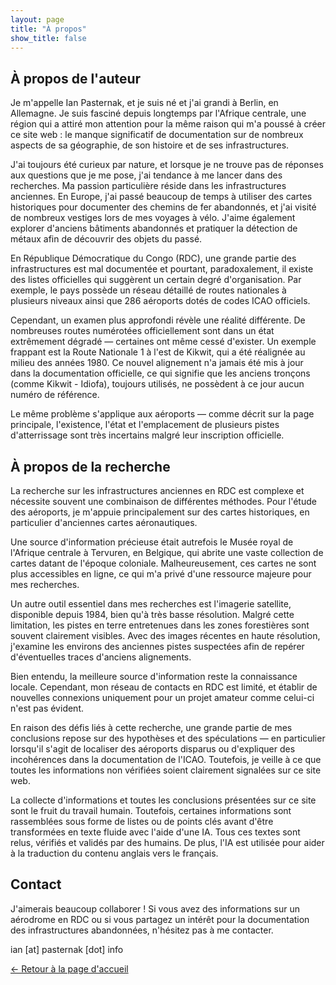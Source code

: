 ```yaml
---
layout: page
title: "À propos"
show_title: false
---
```


## À propos de l'auteur

Je m'appelle Ian Pasternak, et je suis né et j'ai grandi à Berlin, en Allemagne. Je suis fasciné depuis longtemps par l'Afrique centrale, une région qui a attiré mon attention pour la même raison qui m'a poussé à créer ce site web : le manque significatif de documentation sur de nombreux aspects de sa géographie, de son histoire et de ses infrastructures.

J'ai toujours été curieux par nature, et lorsque je ne trouve pas de réponses aux questions que je me pose, j'ai tendance à me lancer dans des recherches. Ma passion particulière réside dans les infrastructures anciennes. En Europe, j'ai passé beaucoup de temps à utiliser des cartes historiques pour documenter des chemins de fer abandonnés, et j'ai visité de nombreux vestiges lors de mes voyages à vélo. J'aime également explorer d'anciens bâtiments abandonnés et pratiquer la détection de métaux afin de découvrir des objets du passé.

En République Démocratique du Congo (RDC), une grande partie des infrastructures est mal documentée et pourtant, paradoxalement, il existe des listes officielles qui suggèrent un certain degré d'organisation. Par exemple, le pays possède un réseau détaillé de routes nationales à plusieurs niveaux ainsi que 286 aéroports dotés de codes ICAO officiels.

Cependant, un examen plus approfondi révèle une réalité différente. De nombreuses routes numérotées officiellement sont dans un état extrêmement dégradé — certaines ont même cessé d'exister. Un exemple frappant est la Route Nationale 1 à l'est de Kikwit, qui a été réalignée au milieu des années 1980. Ce nouvel alignement n'a jamais été mis à jour dans la documentation officielle, ce qui signifie que les anciens tronçons (comme Kikwit - Idiofa), toujours utilisés, ne possèdent à ce jour aucun numéro de référence.

Le même problème s'applique aux aéroports — comme décrit sur la page principale, l'existence, l'état et l'emplacement de plusieurs pistes d'atterrissage sont très incertains malgré leur inscription officielle.

## À propos de la recherche

La recherche sur les infrastructures anciennes en RDC est complexe et nécessite souvent une combinaison de différentes méthodes. Pour l'étude des aéroports, je m'appuie principalement sur des cartes historiques, en particulier d'anciennes cartes aéronautiques.

Une source d'information précieuse était autrefois le Musée royal de l'Afrique centrale à Tervuren, en Belgique, qui abrite une vaste collection de cartes datant de l'époque coloniale. Malheureusement, ces cartes ne sont plus accessibles en ligne, ce qui m'a privé d'une ressource majeure pour mes recherches.

Un autre outil essentiel dans mes recherches est l'imagerie satellite, disponible depuis 1984, bien qu'à très basse résolution. Malgré cette limitation, les pistes en terre entretenues dans les zones forestières sont souvent clairement visibles. Avec des images récentes en haute résolution, j'examine les environs des anciennes pistes suspectées afin de repérer d'éventuelles traces d'anciens alignements.

Bien entendu, la meilleure source d'information reste la connaissance locale. Cependant, mon réseau de contacts en RDC est limité, et établir de nouvelles connexions uniquement pour un projet amateur comme celui-ci n'est pas évident.

En raison des défis liés à cette recherche, une grande partie de mes conclusions repose sur des hypothèses et des spéculations — en particulier lorsqu'il s'agit de localiser des aéroports disparus ou d'expliquer des incohérences dans la documentation de l'ICAO. Toutefois, je veille à ce que toutes les informations non vérifiées soient clairement signalées sur ce site web.

La collecte d'informations et toutes les conclusions présentées sur ce site sont le fruit du travail humain. Toutefois, certaines informations sont rassemblées sous forme de listes ou de points clés avant d'être transformées en texte fluide avec l'aide d'une IA. Tous ces textes sont relus, vérifiés et validés par des humains. De plus, l'IA est utilisée pour aider à la traduction du contenu anglais vers le français.

## Contact

J'aimerais beaucoup collaborer ! Si vous avez des informations sur un aérodrome en RDC ou si vous partagez un intérêt pour la documentation des infrastructures abandonnées, n'hésitez pas à me contacter.

ian [at] pasternak [dot] info

[← Retour à la page d'accueil](index_fr.md)
